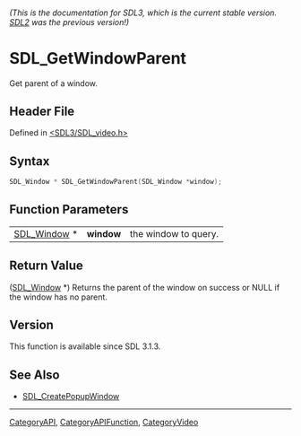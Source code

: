 ###### (This is the documentation for SDL3, which is the current stable version. [SDL2](https://wiki.libsdl.org/SDL2/) was the previous version!)
# SDL_GetWindowParent

Get parent of a window.

## Header File

Defined in [<SDL3/SDL_video.h>](https://github.com/libsdl-org/SDL/blob/main/include/SDL3/SDL_video.h)

## Syntax

```c
SDL_Window * SDL_GetWindowParent(SDL_Window *window);
```

## Function Parameters

|                            |            |                      |
| -------------------------- | ---------- | -------------------- |
| [SDL_Window](SDL_Window) * | **window** | the window to query. |

## Return Value

([SDL_Window](SDL_Window) *) Returns the parent of the window on success or
NULL if the window has no parent.

## Version

This function is available since SDL 3.1.3.

## See Also

- [SDL_CreatePopupWindow](SDL_CreatePopupWindow)

----
[CategoryAPI](CategoryAPI), [CategoryAPIFunction](CategoryAPIFunction), [CategoryVideo](CategoryVideo)

